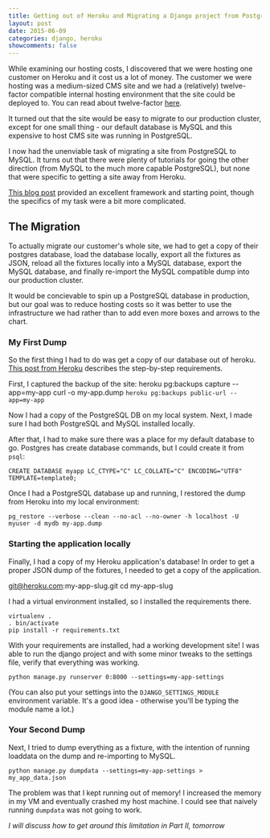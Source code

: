 ```yaml
---
title: Getting out of Heroku and Migrating a Django project from PostgreSQL to MySQL
layout: post
date: 2015-06-09
categories: django, heroku
showcomments: false
---
```


While examining our hosting costs, I discovered that we were hosting one customer on Heroku and it cost us a lot of money.  The customer we were hosting was a medium-sized CMS site and we had a (relatively) twelve-factor compatible internal hosting environment that the site could be deployed to.  You can read about twelve-factor [here](http://12factor.net/).

It turned out that the site would be easy to migrate to our production cluster, except for one small thing - our default database is MySQL and this expensive to host CMS site was running in PostgreSQL.

I now had the unenviable task of migrating a site from PostgreSQL to MySQL.  It turns out that there were plenty of tutorials for going the other direction (from MySQL to the much more capable PostgreSQL), but none that were specific to getting a site away from Heroku.

[This blog post](https://www.calazan.com/migrating-django-app-from-mysql-to-postgresql/) provided an excellent framework and starting point, though the specifics of my task were a bit more complicated.

## The Migration

To actually migrate our customer's whole site, we had to get a copy of their postgres database, load the database locally, export all the fixtures as JSON, reload all the fixtures locally into a MySQL database, export the MySQL database, and finally re-import the MySQL compatible dump into our production cluster.  

It would be concievable to spin up a PostgreSQL database in production, but our goal was to reduce hosting costs so it was better to use the infrastructure we had rather than to add even more boxes and arrows to the chart.

### My First Dump

So the first thing I had to do was get a copy of our database out of heroku.  [This post from Heroku](https://devcenter.heroku.com/articles/heroku-postgres-import-export) describes the step-by-step requirements.

First, I captured the backup of the site:
    heroku pg:backups capture --app=my-app
    curl -o my-app.dump `heroku pg:backups public-url --app=my-app`

Now I had a copy of the PostgreSQL DB on my local system.  Next, I made sure I had both PostgreSQL and MySQL installed locally.

After that, I had to make sure there was a place for my default database to go.  Postgres has create database commands, but I could create it from `psql`:

    CREATE DATABASE myapp LC_CTYPE="C" LC_COLLATE="C" ENCODING="UTF8" TEMPLATE=template0;

Once I had a PostgreSQL database up and running, I restored the dump from Heroku into my local environment:

    pg_restore --verbose --clean --no-acl --no-owner -h localhost -U myuser -d mydb my-app.dump

### Starting the application locally

Finally, I had a copy of my Heroku application's database!  In order to get a proper JSON dump of the fixtures, I needed to get a copy of the application.

   git@heroku.com:my-app-slug.git 
   cd my-app-slug

I had a virtual environment installed, so I installed the requirements there.

    virtualenv .
    . bin/activate
    pip install -r requirements.txt

With your requirements are installed, had a working development site!  I was able to run the django project and with some minor tweaks to the settings file, verify that everything was working.

    python manage.py runserver 0:8000 --settings=my-app-settings

(You can also put your settings into the `DJANGO_SETTINGS_MODULE` environment variable.  It's a good idea - otherwise you'll be typing the module name a lot.)

### Your Second Dump

Next, I tried to dump everything as a fixture, with the intention of running loaddata on the dump and re-importing to MySQL.
   
    python manage.py dumpdata --settings=my-app-settings > my_app_data.json

The problem was that I kept running out of memory!  I increased the memory in my VM and eventually crashed my host machine.  I could see that naively running `dumpdata` was not going to work.  

*I will discuss how to get around this limitation in Part II, tomorrow*


